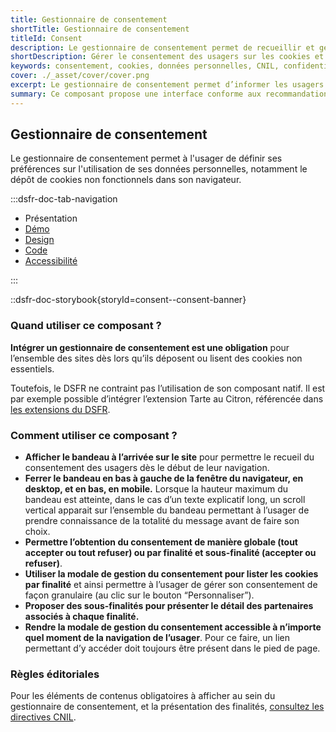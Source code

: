 ```yaml
---
title: Gestionnaire de consentement
shortTitle: Gestionnaire de consentement
titleId: Consent
description: Le gestionnaire de consentement permet de recueillir et gérer les préférences des usagers concernant le dépôt de cookies non essentiels, en conformité avec les exigences de la CNIL.
shortDescription: Gérer le consentement des usagers sur les cookies et données personnelles.
keywords: consentement, cookies, données personnelles, CNIL, confidentialité, bandeau, modale, finalités, RGPD, accessibilité
cover: ./_asset/cover/cover.png
excerpt: Le gestionnaire de consentement permet d’informer les usagers et de recueillir leur accord sur l’utilisation de cookies non essentiels via un bandeau et une modale accessible à tout moment.
summary: Ce composant propose une interface conforme aux recommandations de la CNIL pour recueillir le consentement des usagers concernant l’utilisation de cookies non fonctionnels. Il affiche un bandeau au chargement du site, permet une gestion fine des finalités et sous-finalités via une modale dédiée, et garantit l’accessibilité permanente au réglage des préférences depuis le pied de page. Le gestionnaire de consentement n’est pas personnalisable, sauf pour les textes affichés.
---
```


## Gestionnaire de consentement

Le gestionnaire de consentement permet à l'usager de définir ses préférences sur l'utilisation de ses données personnelles, notamment le dépôt de cookies non fonctionnels dans son navigateur.

:::dsfr-doc-tab-navigation

- Présentation
- [Démo](./demo/index.md)
- [Design](./design/index.md)
- [Code](./code/index.md)
- [Accessibilité](./accessibility/index.md)

:::

::dsfr-doc-storybook{storyId=consent--consent-banner}

### Quand utiliser ce composant ?

**Intégrer un gestionnaire de consentement est une obligation** pour l’ensemble des sites dès lors qu’ils déposent ou lisent des cookies non essentiels.

Toutefois, le DSFR ne contraint pas l’utilisation de son composant natif. Il est par exemple possible d’intégrer l’extension Tarte au Citron, référencée dans [les extensions du DSFR](path:/community/extension).

### Comment utiliser ce composant ?

- **Afficher le bandeau à l’arrivée sur le site** pour permettre le recueil du consentement des usagers dès le début de leur navigation.
- **Ferrer le bandeau en bas à gauche de la fenêtre du navigateur, en desktop, et en bas, en mobile.** Lorsque la hauteur maximum du bandeau est atteinte, dans le cas d’un texte explicatif long, un scroll vertical apparait sur l’ensemble du bandeau permettant à l’usager de prendre connaissance de la totalité du message avant de faire son choix.
- **Permettre l’obtention du consentement de manière globale (tout accepter ou tout refuser) ou par finalité et sous-finalité (accepter ou refuser)**.
- **Utiliser la modale de gestion du consentement pour lister les cookies par finalité** et ainsi permettre à l’usager de gérer son consentement de façon granulaire (au clic sur le bouton “Personnaliser”).
- **Proposer des sous-finalités pour présenter le détail des partenaires associés à chaque finalité.**
- **Rendre la modale de gestion du consentement accessible à n’importe quel moment de la navigation de l’usager**. Pour ce faire, un lien permettant d’y accéder doit toujours être présent dans le pied de page.

### Règles éditoriales

Pour les éléments de contenus obligatoires à afficher au sein du gestionnaire de consentement, et la présentation des finalités, [consultez les directives CNIL](https://www.cnil.fr/fr/questions-reponses-lignes-directrices-modificatives-et-recommandation-cookies-traceurs).
